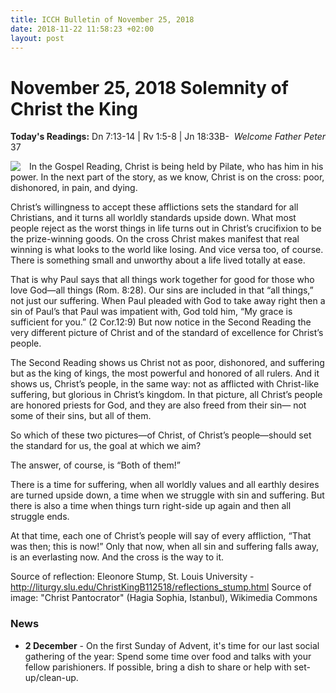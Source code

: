 ```yaml
---
title: ICCH Bulletin of November 25, 2018
date: 2018-11-22 11:58:23 +02:00
layout: post
---
```


# November 25, 2018 Solemnity of Christ the King
<span style="float: right"><em>Welcome Father Peter</em></span>
**Today's Readings:** Dn 7:13-14 | Rv 1:5-8 | Jn 18:33B-37


<img style="float: left; margin-right: 1em;" src="https://upload.wikimedia.org/wikipedia/commons/thumb/4/4c/00058_christ_pantocrator_mosaic_hagia_sophia_656x800.jpg/523px-00058_christ_pantocrator_mosaic_hagia_sophia_656x800.jpg">

In the Gospel Reading, Christ is being held by Pilate, who has him in his power. In the next part of the story, as we know, Christ is on the cross: poor, dishonored, in pain, and dying.

Christ’s willingness to accept these afflictions sets the standard for all Christians, and it turns all worldly standards upside down. What most people reject as the worst things in life turns out in Christ’s crucifixion to be the prize-winning goods. On the cross Christ makes manifest that real winning is what looks to the world like losing. And vice versa too, of course. There is something small and unworthy about a life lived totally at ease.

That is why Paul says that all things work together for good for those who love God—all things (Rom. 8:28). Our sins are included in that “all things,” not just our suffering. When Paul pleaded with God to take away right then a sin of Paul’s that Paul was impatient with, God told him, “My grace is sufficient for you.” (2 Cor.12:9)
But now notice in the Second Reading the very different picture of Christ and of the standard of excellence for Christ’s people. 

The Second Reading shows us Christ not as poor, dishonored, and suffering but as the king of kings, the most powerful and honored of all rulers. And it shows us, Christ’s people, in the same way: not as afflicted with Christ-like suffering, but glorious in Christ’s kingdom. In that picture, all Christ’s people are honored priests for God, and they are also freed from their sin— not some of their sins, but all of them.

So which of these two pictures—of Christ, of Christ’s people—should set the standard for us, the goal at which we aim?

The answer, of course, is “Both of them!” 
 
There is a time for suffering, when all worldly values and all earthly desires are turned upside down, a time when we struggle with sin and suffering. But there is also a time when things turn right-side up again and then all struggle ends.

At that time, each one of Christ’s people will say of every affliction, “That was then; this is now!” Only that now, when all sin and suffering falls away, is an everlasting now. And the cross is the way to it.

Source of reflection: Eleonore Stump, St. Louis University - http://liturgy.slu.edu/ChristKingB112518/reflections_stump.html
Source of image: "Christ Pantocrator" (Hagia Sophia, Istanbul), Wikimedia Commons

### News 

* **2 December** - On the first Sunday of Advent, it's time for our last social gathering of the year: Spend some time over food and talks with your fellow parishioners. If possible, bring a dish to share or help with set-up/clean-up.
